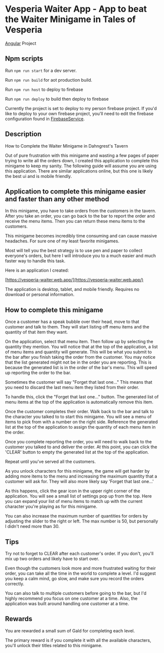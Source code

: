# Vesperia Waiter App - App to beat the Waiter Minigame in Tales of Vesperia

[Angular](https://github.com/angular/angular-cli) Project

## Npm scripts

Run `npm run start` for a dev server.

Run `npm run build` for aot production build.

Run `npm run host` to deploy to firebase

Run `npm run deploy` to build then deploy to firebase

Currently the project is set to deploy to my person firebase project. If you'd like to deploy to your own firebase project, you'll need to edit the firebase configuration found in [FirebaseService](https://github.com/m-thompson-code/vesperia-waiter/blob/master/src/app/services/firebase.service.ts).

## Description

How to Complete the Waiter Minigame in Dahngrest's Tavern

Out of pure frustration with this minigame and wasting a few pages of paper trying to write all the orders down, I created this application to complete this minigame to keep my sanity. The following guide will assume you are using this application. There are similar applications online, but this one is likely the best ui and is mobile friendly.

## Application to complete this minigame easier and faster than any other method

In this minigame, you have to take orders from the customers in the tavern. After you take an order, you can go back to the bar to report the order and receive the menu items. Then you can return these menu items to the customers.

This minigame becomes incredibly time consuming and can cause massive headaches. For sure one of my least favorite minigames.

Most will tell you the best strategy is to use pen and paper to collect everyone's orders, but here I will introduce you to a much easier and much faster way to handle this task.

Here is an application I created:

[https://vesperia-waiter.web.app/](https://vesperia-waiter.web.app/)

The application is desktop, tablet, and mobile friendly. Requires no download or personal information.


## How to complete this minigame

Once a customer has a speak bubble over their head, move to that customer and talk to them. They will start listing off menu items and the quantity of that item they want.

On the application, select that menu item. Then follow up by selecting the quantity they mention. You will notice that at the top of the application, a list of menu items and quantity will generate. This will be what you submit to the bar after you finish taking the order from the customer. You may notice that the list generated might not be in the order you are reporting. This is because the generated list is in the order of the bar's menu. This will speed up reporting the order to the bar.


Sometimes the customer will say "Forget that last one..." This means that you need to discard the last menu item they listed from their order.

To handle this, click the "Forget that last one..." button. The generated list of menu items at the top of the application is automatically remove this item.


Once the customer completes their order. Walk back to the bar and talk to the character you talked to to start this minigame. You will see a menu of items to pick from with a number on the right side. Reference the generated list at the top of the application to assign the quantity of each menu item in the order.

Once you complete reporting the order, you will need to walk back to the customer you talked to and deliver the order. At this point, you can click the 'CLEAR' button to empty the generated list at the top of the application.

Repeat until you've served all the customers.


As you unlock characters for this minigame, the game will get harder by adding more items to the menu and increasing the maximum quantity that a customer will ask for. They will also more likely say 'Forget that last one...'

As this happens, click the gear icon in the upper right corner of the application. You will see a small list of settings pop up from the top. Here you can expand your list of menu items to match up with the current character you're playing as for this minigame.

You can also increase the maximum number of quantities for orders by adjusting the slider to the right or left. The max number is 50, but personally I didn't need more than 30.


## Tips
Try not to forget to CLEAR after each customer's order. If you don't, you'll mix up two orders and likely have to start over.

Even though the customers look more and more frustrated waiting for their order, you can take all the time in the world to complete a level. I'd suggest you keep a calm mind, go slow, and make sure you record the orders correctly.

You can also talk to multiple customers before going to the bar, but I'd highly recommend you focus on one customer at a time. Also, the application was built around handling one customer at a time.

## Rewards
You are rewarded a small sum of Gald for completing each level.

The primary reward is if you complete it with all the available characters, you'll unlock their titles related to this minigame.
